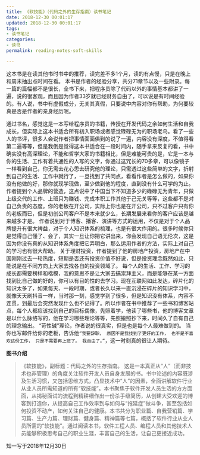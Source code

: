 ```yaml
---
title: 《软技能》（代码之外的生存指南）读书笔记
date: 2018-12-30 00:01:17
updated: 2018-12-30 00:01:17
tags: 
- 读书笔记 
categories: 
- 读书 
permalink: reading-notes-soft-skills

---
```


这本书是在读其他书时书中的推荐，读完差不多1个月，读的有点慢，只是在晚上和周末抽出点时间在看。
本书是作者的经验分享，共分71章节以及一些附录。每一篇的篇幅都不是很长，全书下来，把程序员除了代码以外的事情基本都讲了一遍，说的很客观，而且因为作者33岁就已经财务自由了，可以说是有时间经验的。有人说，书中有虚假成分，无关其真假，只要说中内容对你有帮助，为何要较真是否是作者的亲身经历呢。
<!--more-->
通过书名，感觉这是一本写给程序员的书籍，传授在开发代码之余如何生活和自我成长，但实际上这本书适合所有初入职场或者感觉碌碌无为的职场老鸟。看了一些人的书评，很多人会说作者把事情面面俱到的说了一遍，内容没有深度，不值得看第二遍等等，但是我倒是觉得这本书适合在一段时间内，随手拿来反复的看，书中确实没有高深理论，不能和哲学大家的书籍相比，但是难能可贵的是，它是一本与你的生活、工作有着共通性的人写的文字，你通过这冗长的70多章，可以像镜子一样看到自己，你无需去花心思去研究他的理论，只需透过这些简单的文字，折射到自己的生活、工作中就行了，一旦找到了共同点，看看作者是怎么做的，如果你没有他做的好，那你就现学现做，至少做到他的程度，直到没有什么可学的为止。
作者提到个人品牌的营造，这点说中了中国当下不知道多少的碌碌无为青年，只做上级交代的工作、上班只为赚钱、完成本职工作其他于己无关等等，这些都不是对自己负责的态度。你的老板在开公司，实际上你也是在开公司，只不过客户只有你的老板而已，但是初创公司客户不是本来就少么，长期发展来看你的客户应该是越来越多才是。
作者说到对于博客、播客、演讲等方式的运用，不仅是对于个人品牌提升有很大裨益，对于个人知识体系的梳理，也是有很大作用的。很多时候你只是觉得自己懂了、会了，其实一旦让你把它讲出来，你会发现自己语无伦次，这是因为你没有真的从知识体系角度把它弄明白，那么运用作者的方法，实际上对自己的学习也有很大帮助。
关于理财投资，作者提到了他的房地产投资，房地产在中国刚刚过去一轮热度，短期是否还有投资价值不好说，但是投资理念既然如此，只能说是在不同方向上大家去找各自的投资领域了。
每个人的生活、工作、学习的成长都需要榜样和楷模，我的意思不是让大家去搞崇拜主义，而是能够在某一方面找到比自己做的好的，你可以有目的性的去学习。现在互联网如此发达，碎片化的知识太多了，如果每天、一段时期，或者长久以来一直沉浸在碎片的知识学习中，就像天天刷抖音一样，当时那一刻，感觉学到了很多，但是知识没有体系，内容不连贯，到最后会突然发现什么也不记得了。所以作者在书中推荐了一些书和博客站点，每个人都应该找到自己的目标偶像，先照着学，他读了哪些书，他的博客文章是以什么脉络写的，他在学习哪些理论等等，先照搬照抄下来，时间久了自有自己的理念输出。
“苛性碱”理论，作者说的很真实，但是也是每个人最难做到的。
当你也写邮件给你的老板，告诉他`“我要辞职， 原因不是我找到了更好的工作， 也不是不喜欢这份工作， 只是不需要再上班了。 我自由了。”`，这一时刻真的很让人期待。

**图书介绍**
>《软技能》，副标题：代码之外的生存指南。
>这是一本真正从“人”（而非技术也非管理）的角度关注软件开发人员自身发展的书。书中论述的内容既涉及生活习惯，又包括思维方式，凸显技术中“人”的因素，全面讲解软件行业从业人员所需知道的所有“软技能”。本书聚焦于软件开发人员生活的方方面面，从揭秘面试的流程到精耕细作出一份杀手级简历，从创建大受欢迎的博客到打造你，从提高自己工作效率到与如何与“拖延症”做斗争，甚至包括如何投资不动产，如何关注自己的健康。本书共分为职业篇、自我营销篇、学习篇、生产力篇、理财篇、健身篇、精神篇等七篇，概括了软件行业从业人员所需的“软技能”。通过阅读本书，软件工程人员、编程人员和其他技术人员能够积极思考自己的职业生涯，丰富自己的生活，让自己更接近成功。

知一写于2018年12月30日